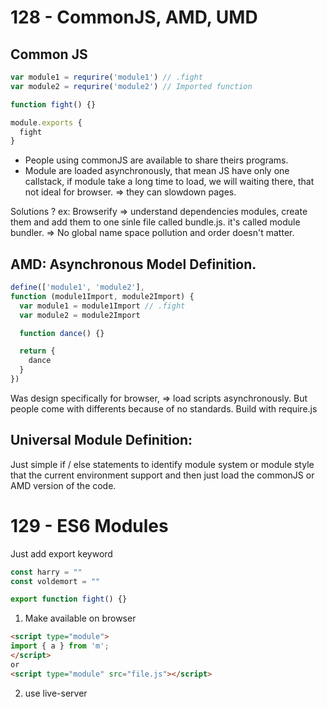 # 128 - CommonJS, AMD, UMD

## Common JS
```js
var module1 = requrire('module1') // .fight
var module2 = requrire('module2') // Imported function

function fight() {}

module.exports {
  fight
}
```

- People using commonJS are available to share theirs programs.
- Module are loaded asynchronously, that mean JS have only one callstack, if module take a long time to load, 
  we will waiting there, that not ideal for browser. => they can slowdown pages.

Solutions ?
ex: Browserify => understand dependencies modules, create them and add them to one sinle file called bundle.js.
  it's called module bundler. => No global name space pollution and order doesn't matter.

## AMD: Asynchronous Model Definition.
```js
define(['module1', 'module2'],
function (module1Import, module2Import) {
  var module1 = module1Import // .fight
  var module2 = module2Import

  function dance() {}

  return {
    dance
  }
})
``` 
Was design specifically for browser, => load scripts asynchronously.
But people come with differents because of no standards.
Build with require.js


## Universal Module Definition: 
Just simple if / else statements to identify module system or module style that the current environment support
and then just load the commonJS or AMD version of the code.

# 129 - ES6 Modules

Just add export keyword
```js
const harry = ""
const voldemort = ""

export function fight() {}
```

1. Make available on browser
```html
<script type="module">
import { a } from 'm';
</script>
or
<script type="module" src="file.js"></script>
```
2. use live-server